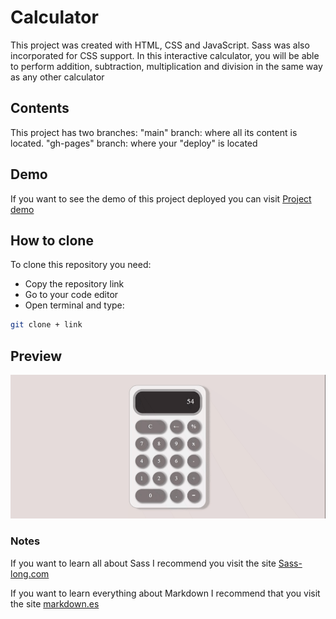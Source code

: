 # Calculator
This project was created with HTML, CSS and JavaScript. Sass was also incorporated for CSS support.
In this interactive calculator, you will be able to perform addition, subtraction, multiplication and division in the same way as any other calculator

## Contents
This project has two branches:
"main" branch: where all its content is located.
"gh-pages" branch: where your "deploy" is located

## Demo
If you want to see the demo of this project deployed you can visit [Project demo](https://calculator-app-joseottonello.vercel.app/)

## How to clone
To clone this repository you need:
* Copy the repository link
* Go to your code editor
* Open terminal and type:
```bash
git clone + link
```

## Preview
![](./assets/gif.gif)

### Notes
If you want to learn all about Sass I recommend you visit the site [Sass-long.com](https://sass-lang.com//)

If you want to learn everything about Markdown I recommend that you visit the site [markdown.es](https://markdown.es/sintaxis-markdown/)